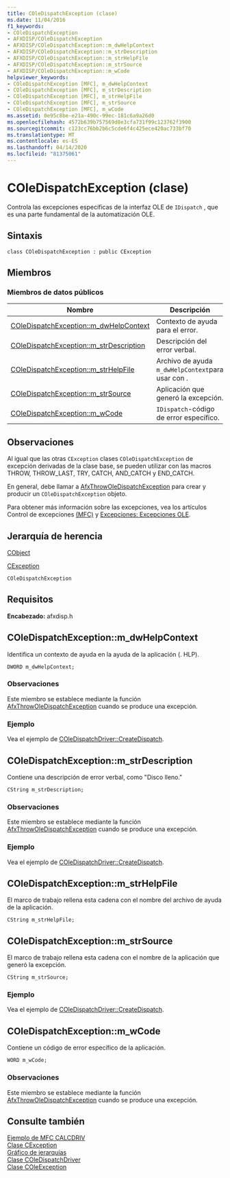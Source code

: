 ```yaml
---
title: COleDispatchException (clase)
ms.date: 11/04/2016
f1_keywords:
- COleDispatchException
- AFXDISP/COleDispatchException
- AFXDISP/COleDispatchException::m_dwHelpContext
- AFXDISP/COleDispatchException::m_strDescription
- AFXDISP/COleDispatchException::m_strHelpFile
- AFXDISP/COleDispatchException::m_strSource
- AFXDISP/COleDispatchException::m_wCode
helpviewer_keywords:
- COleDispatchException [MFC], m_dwHelpContext
- COleDispatchException [MFC], m_strDescription
- COleDispatchException [MFC], m_strHelpFile
- COleDispatchException [MFC], m_strSource
- COleDispatchException [MFC], m_wCode
ms.assetid: 0e95c8be-e21a-490c-99ec-181c6a9a26d0
ms.openlocfilehash: 4572b639b757569d8e3cfa731f99c123762f3900
ms.sourcegitcommit: c123cc76bb2b6c5cde6f4c425ece420ac733bf70
ms.translationtype: MT
ms.contentlocale: es-ES
ms.lasthandoff: 04/14/2020
ms.locfileid: "81375061"
---
```

# <a name="coledispatchexception-class"></a>COleDispatchException (clase)

Controla las excepciones específicas de la interfaz OLE de `IDispatch` , que es una parte fundamental de la automatización OLE.

## <a name="syntax"></a>Sintaxis

```
class COleDispatchException : public CException
```

## <a name="members"></a>Miembros

### <a name="public-data-members"></a>Miembros de datos públicos

|Nombre|Descripción|
|----------|-----------------|
|[COleDispatchException::m_dwHelpContext](#m_dwhelpcontext)|Contexto de ayuda para el error.|
|[COleDispatchException::m_strDescription](#m_strdescription)|Descripción del error verbal.|
|[COleDispatchException::m_strHelpFile](#m_strhelpfile)|Archivo de ayuda `m_dwHelpContext`para usar con .|
|[COleDispatchException::m_strSource](#m_strsource)|Aplicación que generó la excepción.|
|[COleDispatchException::m_wCode](#m_wcode)|`IDispatch`-código de error específico.|

## <a name="remarks"></a>Observaciones

Al igual que las otras `CException` clases `COleDispatchException` de excepción derivadas de la clase base, se pueden utilizar con las macros THROW, THROW_LAST, TRY, CATCH, AND_CATCH y END_CATCH.

En general, debe llamar a [AfxThrowOleDispatchException](exception-processing.md#afxthrowoledispatchexception) para crear y producir un `COleDispatchException` objeto.

Para obtener más información sobre las excepciones, vea los artículos Control de excepciones [(MFC)](../../mfc/exception-handling-in-mfc.md) y [Excepciones: Excepciones OLE](../../mfc/exceptions-ole-exceptions.md).

## <a name="inheritance-hierarchy"></a>Jerarquía de herencia

[CObject](../../mfc/reference/cobject-class.md)

[CException](../../mfc/reference/cexception-class.md)

`COleDispatchException`

## <a name="requirements"></a>Requisitos

**Encabezado:** afxdisp.h

## <a name="coledispatchexceptionm_dwhelpcontext"></a><a name="m_dwhelpcontext"></a>COleDispatchException::m_dwHelpContext

Identifica un contexto de ayuda en la ayuda de la aplicación (. HLP).

```
DWORD m_dwHelpContext;
```

### <a name="remarks"></a>Observaciones

Este miembro se establece mediante la función [AfxThrowOleDispatchException](exception-processing.md#afxthrowoledispatchexception) cuando se produce una excepción.

### <a name="example"></a>Ejemplo

  Vea el ejemplo de [COleDispatchDriver::CreateDispatch](../../mfc/reference/coledispatchdriver-class.md#createdispatch).

## <a name="coledispatchexceptionm_strdescription"></a><a name="m_strdescription"></a>COleDispatchException::m_strDescription

Contiene una descripción de error verbal, como "Disco lleno."

```
CString m_strDescription;
```

### <a name="remarks"></a>Observaciones

Este miembro se establece mediante la función [AfxThrowOleDispatchException](exception-processing.md#afxthrowoledispatchexception) cuando se produce una excepción.

### <a name="example"></a>Ejemplo

  Vea el ejemplo de [COleDispatchDriver::CreateDispatch](../../mfc/reference/coledispatchdriver-class.md#createdispatch).

## <a name="coledispatchexceptionm_strhelpfile"></a><a name="m_strhelpfile"></a>COleDispatchException::m_strHelpFile

El marco de trabajo rellena esta cadena con el nombre del archivo de ayuda de la aplicación.

```
CString m_strHelpFile;
```

## <a name="coledispatchexceptionm_strsource"></a><a name="m_strsource"></a>COleDispatchException::m_strSource

El marco de trabajo rellena esta cadena con el nombre de la aplicación que generó la excepción.

```
CString m_strSource;
```

### <a name="example"></a>Ejemplo

  Vea el ejemplo de [COleDispatchDriver::CreateDispatch](../../mfc/reference/coledispatchdriver-class.md#createdispatch).

## <a name="coledispatchexceptionm_wcode"></a><a name="m_wcode"></a>COleDispatchException::m_wCode

Contiene un código de error específico de la aplicación.

```
WORD m_wCode;
```

### <a name="remarks"></a>Observaciones

Este miembro se establece mediante la función [AfxThrowOleDispatchException](exception-processing.md#afxthrowoledispatchexception) cuando se produce una excepción.

## <a name="see-also"></a>Consulte también

[Ejemplo de MFC CALCDRIV](../../overview/visual-cpp-samples.md)<br/>
[Clase CException](../../mfc/reference/cexception-class.md)<br/>
[Gráfico de jerarquías](../../mfc/hierarchy-chart.md)<br/>
[Clase COleDispatchDriver](../../mfc/reference/coledispatchdriver-class.md)<br/>
[Clase COleException](../../mfc/reference/coleexception-class.md)
